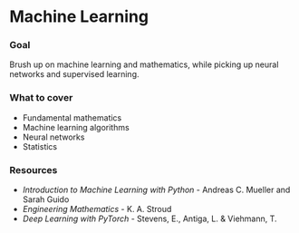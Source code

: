 # Machine Learning

### Goal

Brush up on machine learning and mathematics, while picking up neural networks and supervised learning.

### What to cover

- Fundamental mathematics
- Machine learning algorithms
- Neural networks
- Statistics

### Resources

- _Introduction to Machine Learning with Python_ - Andreas C. Mueller and Sarah Guido
- _Engineering Mathematics_ - K. A. Stroud
- _Deep Learning with PyTorch_ - Stevens, E., Antiga, L. & Viehmann, T.
